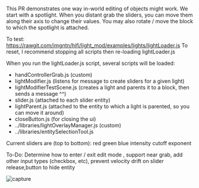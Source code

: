 This PR demonstrates one way in-world editing of objects might work.  We start with a spotlight.  When you distant grab the sliders, you can move them along their axis to change their values.  You may also rotate / move the block to which the spotlight is attached.

To test: https://rawgit.com/imgntn/hifi/light_mod/examples/lights/lightLoader.js
To reset, I recommend stopping all scripts then re-loading lightLoader.js

When you run the lightLoader.js script, several scripts will be loaded:
- handControllerGrab.js (custom)
- lightModifier.js (listens for message to create sliders for a given light)
- lightModifierTestScene.js (creates a light and parents it to a block, then sends a message ^^)
- slider.js (attached to each slider entity)
- lightParent.js (attached to the entity to which a light is parented, so you can move it around)
- closeButton.js (for closing the ui)
- ../libraries/lightOverlayManager.js (custom)
- ../libraries/entitySelectionTool.js



Current sliders are (top to bottom):
red
green
blue
intensity
cutoff
exponent

To-Do: Determine how to enter / exit edit mode , support near grab, add other input types (checkbox, etc), prevent velocity drift on slider release,button to hide entity

![capture](https://cloud.githubusercontent.com/assets/843228/11830366/2f2dfe70-a359-11e5-84f0-33a380ebeac7.PNG)
